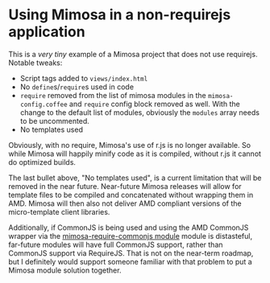 Using Mimosa in a non-requirejs application
=================

This is a _very tiny_ example of a Mimosa project that does not use requirejs.  Notable tweaks:

* Script tags added to `views/index.html`
* No `define`s/`require`s used in code
* `require` removed from the list of mimosa modules in the `mimosa-config.coffee` and `require` config block removed as well.  With the change to the default list of modules, obviously the `modules` array needs to be uncommented.
* No templates used

Obviously, with no require, Mimosa's use of r.js is no longer available.  So while Mimosa will happily minify code as it is compiled, without r.js it cannot do optimized builds.

The last bullet above, "No templates used", is a current limitation that will be removed in the near future.  Near-future Mimosa releases will allow for template files to be compiled and concatenated without wrapping them in AMD.  Mimosa will then also not deliver AMD compliant versions of the micro-template client libraries.

Additionally, if CommonJS is being used and using the AMD CommonJS wrapper via the [mimosa-require-commonjs module](https://github.com/dbashford/mimosa-require-commonjs) module is distasteful, far-future modules will have full CommonJS support, rather than CommonJS support via RequireJS.  That is not on the near-term roadmap, but I definitely would support someone familiar with that problem to put a Mimosa module solution together.